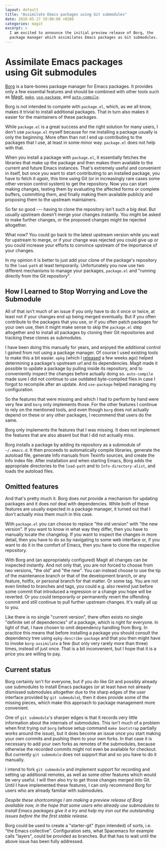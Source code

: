 ```yaml
---
layout: default
title: "Assimilate Emacs packages using Git submodules"
date: 2016-05-17 19:00:00 +0200
categories: magit
excerpt: >
  I am excited to announce the initial preview release of Borg, the
  package manager which assimilates Emacs packages as Git submodules.
---
```


# Assimilate Emacs packages<br> using Git submodules

[Borg][repo] is a bare-bones package manager for Emacs packages.
It provides only a few essential features and should be combined
with other tools such as [Magit], [`epkg`], [`use-package`], and
[`auto-compile`].

Borg is not intended to compete with `package.el`, which, as we all
know, makes it trivial to install additional packages.  That in turn
also makes it easier for the maintainers of these packages.

While `package.el` is a great success and the right solution for many
users, I don't use `package.el` myself because for me installing a
package usually is only the beginning.  More often than not I end up
contributing to the packages that I use, at least in some minor way.
`package.el` does not help with that.

When you install a package with `package.el`, it essentially fetches
the libraries that make up the package and then makes them available
to the current and future Emacs instances.  That's extremely useful
and convenient in itself, but once you want to start contributing to
an installed package, you have to fetch it *again*, this time using
Git (or in increasingly rare cases some other version control system)
to get the repository.  Now you can start making changes, testing them
by evaluating the affected forms or complete buffers, committing them,
and finally making them available publicly and proposing them to the
upstream maintainers.

So far so good --- having to clone the repository isn't such a big
deal.  But usually upstream doesn't merge your changes instantly.  You
might be asked to make further changes, or the proposed changes might
be rejected altogether.

What now? You could go back to the latest upstream version while you
wait for upstream to merge, or if your change was rejected you could
give up or you could increase your efforts to convince upstream of the
importance of your changes.

In my opinion it is better to just add your clone of the package's
repository to the `load-path` at least temporarily.  Unfortunately you
now use two different mechanisms to manage your packages, `package.el`
and "running directly from the Git repository".

## How I Learned to Stop Worrying and Love the Submodule

All of that isn't much of an issue if you only have to do it once or
twice, at least not if your changes end up being merged eventually.
But if you often contribute to the packages that you use, or if you
often patch packages for your own use, then it might make sense to
skip the `package.el` step altogether and to install all packages by
cloning their Git repositories and tracking these clones as
submodules.

I have been doing this manually for years, and enjoyed the additional
control I gained from not using a package manager.  Of course I used
existing tools to make this a bit easier.  `epkg` (which
I [released][20160416] a few weeks ago) helped determining a package's
upstream url and its dependencies.  Magit made it possible to update a
package by pulling inside its repository, and to conveniently inspect
the changes before actually doing so.  `auto-compile` made sure I did
not continue to use outdated byte-compiled files in case I forgot to
recompile after an update.  And `use-package` helped managing my
configuration.

So the features that were missing and which I had to perform by hand
were very few and `borg` only implements those.  For the other
features I continue to rely on the mentioned tools, and even though
`borg` does not actually depend on these or any other packages, I
recommend that users do the same.

Borg only implements the features that I was missing.  It does not
implement the features that are also absent but that I did not
actually miss.

Borg installs a package by adding its repository as a submodule of
`~/.emacs.d`.  It then proceeds to automatically compile libraries,
generate the autoload file, generate Info manuals from Texinfo
sources, and create the Info index file.  After installation and when
starting Emacs, Borg adds the appropriate directories to the `load-path`
and to `Info-directory-alist`, and loads the autoload files.

## Omitted features

And that's pretty much it.  Borg does *not* provide a mechanism for
updating packages and it does *not* deal with dependencies.  While
both of these features are usually expected in a package manager,
it turned out that I don't actually miss them much in this case.

With `package.el` you can choose to replace "the old version" with "the
new version".  If you want to know in what way they differ, then you
have to manually locate the changelog.  If you want to inspect the
changes in more detail, then you have to do so by navigating to some
web interface or, if you want to do it in the comfort of Emacs, then
you have to clone the respective repository.

With Borg and (an appropriately configured) Magit all changes can be
inspected instantly.  And not only that, you are not forced to choose
from two versions, "the old" and "the new".  You can instead choose to
use the tip of the maintenance branch or that of the development
branch, or any feature, hotfix, or personal branch for that matter.
Or some tag.  You are not even limited to branches and tags, you could
e.g. also rewind just before some commit that introduced a regression
or a change you hope will be reverted.  Or you could temporarily or
permanently revert the offending commit and still continue to pull
further upstream changes.  It's really all up to you.

Like there is no single "current version", there often exists no
single "definite set of dependencies" of a package, which is right for
everyone.  In light of that, I have chosen to omit dependency handling
from Borg.  In practice this means that before installing a package
you should consult the dependency tree using `epkg-describe-package`
and that you then might have to invoke `borg-assimilate` a few (but
only very rarely more than three) times, instead of just once.  That
is a bit inconvenient, but I hope that it is a price you are willing
to pay.

## Current status

Borg certainly isn't for everyone, but if you do like Git and possibly
already use submodules to install Emacs packages (or at least have not
already dismissed submodules altogether due to the sharp edges of the
user interface provided by `git submodule`), then it does provide some
of the missing pieces, which make this approach to package management
more convenient.

One of `git submodule`'s sharper edges is that it records very little
information about the internals of submodules.  This isn't much of a
problem when first trying out `borg` (whose setup command `make
bootstrap` partially works around the issue), but it does become an
issue once you start making your own commits and pushing them to your
own forks.  In that case it is necessary to add your own forks as
remotes of the submodules, because otherwise the recorded commits
might not even be available for checkout.  But currently `git
submodule` does not support that and so you have to do it manually.

I intend to fork `git submodule` and implement support for recording
and setting up additional remotes, as well as some other features
which would be very useful.  I will then also try to get those changes
merged into Git.  Until I have implemented these features, I can only
recommend Borg for users who are already familiar with submodules.

*Despite these shortcomings I am making a preview release of Borg
available now, in the hope that some users who already use submodules
to install Emacs packages give it a try and help my iron out the
outstanding issues before the the first stable release.*

Borg could be used to create a "starter-git" (typo intended) of sorts,
i.e. "the Emacs collective".  Configuration sets, what Spacemacs for
example calls "layers", could be provided as branches.  But that has
to wait until the above issue has been fully addressed.

[20160416]:       /2016/04/16/re-introducing-the-emacsmirror

[repo]:           https://github.com/emacscollective/borg
[manual]:         https://emacsmirror.net/manual/borg 

[`auto-compile`]: https://github.com/tarsius/auto-compile
[`epkg`]:         https://github.com/emacscollective/epkg
[`use-package`]:  https://github.com/jwiegley/use-package
[magit]:          https://github.com/magit/magit
